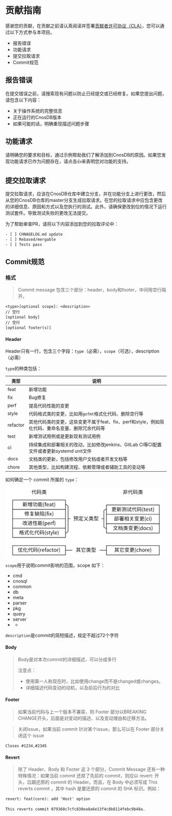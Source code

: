 # 贡献指南

感谢您的贡献，在贡献之前请认真阅读并签署[贡献者许可协议（CLA）](./Contributor%20License%20Agreement.md)，您可以通过以下方式参与本项目。

- 报告错误
- 功能请求
- 提交拉取请求
- Commit规范

## 报告错误

在提交错误之前，请搜索现有问题以防止已经提交或已经修复。如果您提出问题，请包含以下内容：

- 关于操作系统的完整信息
- 正在运行的CnosDB版本
- 如果可能的话，明确重现描述问题步骤

## 功能请求

请明确您的要求和目标，通过示例帮助我们了解添加到CnosDB的原因。如果您发现功能请求已作为问题存在，请点击:+1:来表明您对功能的支持。

## 提交拉取请求

提交拉取请求，应该在CnosDB仓库中建立分支，并在功能分支上进行更改，然后从您的CnosDB仓库的master分支生成拉取请求。在您的拉取请求中应包含更改的详细信息、原因和方式以及您执行的测试。此外，请确保更改到位的情况下运行测试套件。导致测试失败的更改无法提交。

为了帮助审查PR，请将以下内容添加到您的拉取评论中：

```
- [ ] CHNAGELOG.md update
- [ ] Rebased/mergable
- [ ] Tests pass
```

## Commit规范

### 格式

> Commit message 包含三个部分：header，body和footer，中间用空行隔开。

```
<type>[optional scope]: <description>
// 空行
[optional body]
// 空行
[optional footer(s)]
```

#### Header

Header只有一行，包含三个字段：`type`（必需），`scope`（可选），description（必需）

`type`的种类包括：

| 类型     | 说明                                                         |
| -------- | ------------------------------------------------------------ |
| feat     | 新增功能                                                     |
| fix      | Bug修复                                                      |
| perf     | 提高代码性能的变更                                           |
| style    | 代码格式类的变更，比如用`gofmt`格式化代码、删除空行等        |
| refactor | 其他代码类的变更，这些变更不属于feat、fix、perf和style，例如简化代码、重命名变量、删除冗余代码等 |
| test     | 新增测试用例或是更新现有测试用例                             |
| ci       | 持续集成和部署相关的改动，比如修改jenkins、GitLab CI等CI配置文件或者更新systemd unit文件 |
| docs     | 文档类的更新，包括修改用户文档或者开发文档等                 |
| chore    | 其他类型，比如构建流程、依赖管理或者辅助工具的变动等         |

如何确定一个 commit 所属的 `type`：

![img](https://github.com/cnosdatabase/cnosdb/blob/main/doc/assets/commit_scope.png)

`scope`用于说明commit影响的范围，scope 如下：

- cmd
- cnosql
- common
- db
- meta
- parser
- pkg
- query
- server
- *

`description`是commit的简短描述，规定不超过72个字符

#### Body

> Body是对本次commit的详细描述，可以分成多行
>
> 注意点：
>
> - 使用第一人称现在时，比如使用change而不是changed或changes。
> - 详细描述代码变动的动机，以及前后行为的对比

#### Footer

> 如果当前代码与上一个版本不兼容，则 Footer 部分以BREAKING CHANGE开头，后面是对变动的描述、以及变动理由和迁移方法。

> 关闭Issue，如果当前 commit 针对某个issue，那么可以在 Footer 部分关闭这个 issue

```
Closes #1234,#2345
```

#### Revert

> 除了 Header、Body 和 Footer 这 3 个部分，Commit Message 还有一种特殊情况：如果当前 commit 还原了先前的 commit，则应以 revert: 开头，后跟还原的 commit 的 Header。而且，在 Body 中必须写成 This reverts commit ，其中 hash 是要还原的 commit 的 SHA 标识。例如：

```
revert: feat(core): add 'Host' option

This reverts commit 079360c7cfc830ea8a6e13f4c8b8114febc9b48a.
```
